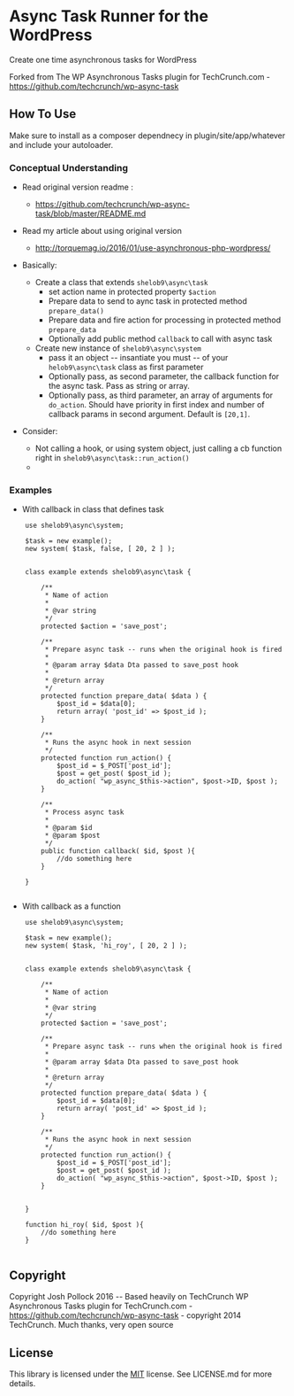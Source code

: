 # Async Task Runner for the WordPress
Create one time asynchronous tasks for WordPress

Forked from The WP Asynchronous Tasks plugin for TechCrunch.com - https://github.com/techcrunch/wp-async-task



## How To Use
Make sure to install as a composer dependnecy in plugin/site/app/whatever and include your autoloader.

### Conceptual Understanding
* Read original version readme :
    * https://github.com/techcrunch/wp-async-task/blob/master/README.md
* Read my article about using original version  
    * http://torquemag.io/2016/01/use-asynchronous-php-wordpress/
    
* Basically:
    * Create a class that extends `shelob9\async\task`
        * set action name in protected property `$action`
        * Prepare data to send to aync task in protected method `prepare_data()`
        * Prepare data and fire action for processing in protected method `prepare_data`
        * Optionally add public method `callback` to call with async task
    * Create new instance of `shelob9\async\system`
        * pass it an object -- insantiate you must -- of your `helob9\async\task` class as first parameter
        * Optionally pass, as second parameter, the callback function for the async task. Pass as string or array.
        * Optionally pass, as third parameter, an array of arguments for `do_action`. Should have priority in first index and number of callback params in second argument. Default is `[20,1]`.

* Consider:
    * Not calling a hook, or using system object, just calling a cb function right in `shelob9\async\task::run_action()`
    * 



### Examples


* With callback in class that defines task

```
    use shelob9\async\system;
    
    $task = new example();
    new system( $task, false, [ 20, 2 ] );
    
    
    class example extends shelob9\async\task {
    
        /**
         * Name of action
         *
         * @var string
         */
        protected $action = 'save_post';
    
        /**
         * Prepare async task -- runs when the original hook is fired
         *
         * @param array $data Dta passed to save_post hook
         *
         * @return array
         */
        protected function prepare_data( $data ) {
            $post_id = $data[0];
            return array( 'post_id' => $post_id );
        }
    
        /**
         * Runs the async hook in next session
         */
        protected function run_action() {
            $post_id = $_POST['post_id'];
            $post = get_post( $post_id );
            do_action( "wp_async_$this->action", $post->ID, $post );
        }
    
        /**
         * Process async task
         *
         * @param $id
         * @param $post
         */
        public function callback( $id, $post ){
            //do something here
        }
    
    }
    
```

* With callback as a function

```
    use shelob9\async\system;
    
    $task = new example();
    new system( $task, 'hi_roy', [ 20, 2 ] );
    
    
    class example extends shelob9\async\task {
    
        /**
         * Name of action
         *
         * @var string
         */
        protected $action = 'save_post';
    
        /**
         * Prepare async task -- runs when the original hook is fired
         *
         * @param array $data Dta passed to save_post hook
         *
         * @return array
         */
        protected function prepare_data( $data ) {
            $post_id = $data[0];
            return array( 'post_id' => $post_id );
        }
    
        /**
         * Runs the async hook in next session
         */
        protected function run_action() {
            $post_id = $_POST['post_id'];
            $post = get_post( $post_id );
            do_action( "wp_async_$this->action", $post->ID, $post );
        }
    
       
    }
    
    function hi_roy( $id, $post ){
        //do something here
    }
    
```



## Copyright

Copyright Josh Pollock 2016 -- Based heavily on TechCrunch WP Asynchronous Tasks plugin for TechCrunch.com - https://github.com/techcrunch/wp-async-task - copyright 2014 TechCrunch. Much thanks, very open source

## License

This library is licensed under the [MIT](http://opensource.org/licenses/MIT) license. See LICENSE.md for more details.
